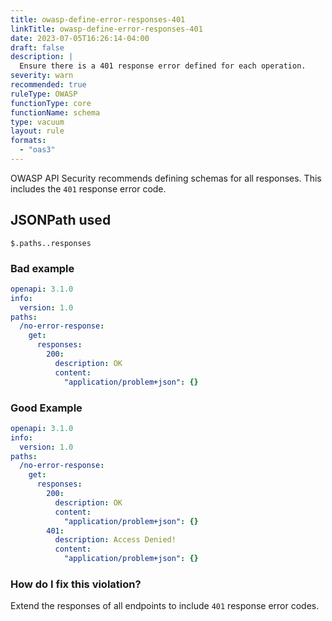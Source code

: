 ```yaml
---
title: owasp-define-error-responses-401
linkTitle: owasp-define-error-responses-401
date: 2023-07-05T16:26:14-04:00
draft: false
description: |
  Ensure there is a 401 response error defined for each operation.
severity: warn
recommended: true
ruleType: OWASP
functionType: core
functionName: schema
type: vacuum
layout: rule
formats:
  - "oas3"
---
```


OWASP API Security recommends defining schemas for all responses. This includes the `401` response error code.

## JSONPath used

`$.paths..responses`

### Bad example

```yaml
openapi: 3.1.0
info:
  version: 1.0
paths:
  /no-error-response:
    get:
      responses:
        200:
          description: OK
          content:
            "application/problem+json": {}
```
### Good Example

```yaml
openapi: 3.1.0
info:
  version: 1.0
paths:
  /no-error-response:
    get:
      responses:
        200:
          description: OK
          content:
            "application/problem+json": {}
        401:
          description: Access Denied!
          content:
            "application/problem+json": {}
```

### How do I fix this violation?

Extend the responses of all endpoints to include `401` response error codes.


